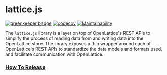 # lattice.js

[![greenkeeper badge](https://badges.greenkeeper.io/openlattice/lattice-js.svg)](https://greenkeeper.io/)
[![codecov](https://codecov.io/gh/openlattice/lattice-js/branch/develop/graph/badge.svg)](https://codecov.io/gh/openlattice/lattice-js)
[![Maintainability](https://api.codeclimate.com/v1/badges/4d6a4c41d4977cb94db5/maintainability)](https://codeclimate.com/github/openlattice/lattice-js/maintainability)

The `lattice.js` library is a layer on top of OpenLattice's REST APIs to simplify the process of reading data from and
writing data into the OpenLattice store. The library exposes a thin wrapper around each of OpenLattice's REST APIs to
standardize the data models and formats used, and facilitate communication with OpenLattice.

### [How To Release](docs/HowToRelease.md)
